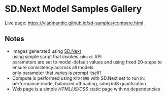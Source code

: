 # SD.Next Model Samples Gallery  

Live page: <https://vladmandic.github.io/sd-samples/compare.html>  

## Notes  

- Images generated using [SD.Next](https://github.com/vladmandic/sdnext)  
  using simple script that invokes `sdnext` API  
  parameters are set to model-default values and using fixed 20-steps to ensure consistency accross all models  
  only parameter that varies is prompt itself!  
- Compute is performed using `RTX4090` with SD.Next set to run in:  
  performance mode, balanced offloading, sdnq int8 quantization  
- Web page is a simple *HTML/JS/CSS* static page with no dependencies  
